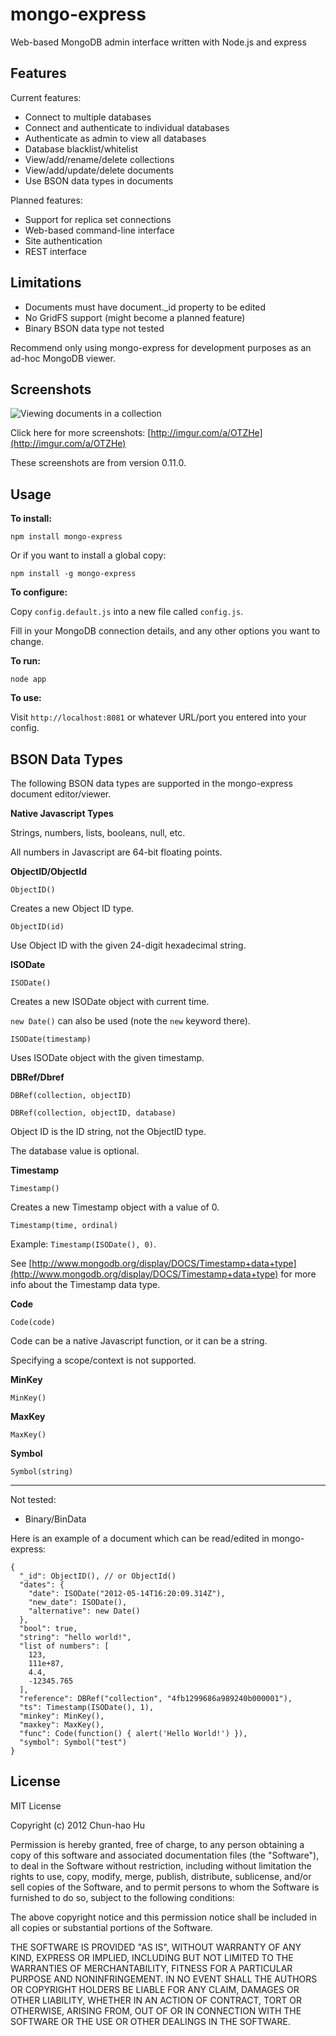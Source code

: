 mongo-express
=============

Web-based MongoDB admin interface written with Node.js and express


Features
--------

Current features:

* Connect to multiple databases
* Connect and authenticate to individual databases
* Authenticate as admin to view all databases
* Database blacklist/whitelist
* View/add/rename/delete collections
* View/add/update/delete documents
* Use BSON data types in documents

Planned features:

* Support for replica set connections
* Web-based command-line interface
* Site authentication
* REST interface


Limitations
-----------

* Documents must have document._id property to be edited
* No GridFS support (might become a planned feature)
* Binary BSON data type not tested

Recommend only using mongo-express for development purposes as an ad-hoc MongoDB viewer.


Screenshots
-----------

<img src="http://i.imgur.com/DOi3b.png" title="Viewing documents in a collection" />

Click here for more screenshots: 
[http://imgur.com/a/OTZHe](http://imgur.com/a/OTZHe)

These screenshots are from version 0.11.0.


Usage
-----

**To install:**

    npm install mongo-express

Or if you want to install a global copy:

    npm install -g mongo-express

**To configure:**

Copy `config.default.js` into a new file called `config.js`.

Fill in your MongoDB connection details, and any other options you want to change.

**To run:**

    node app

**To use:**

Visit `http://localhost:8081` or whatever URL/port you entered into your config.


BSON Data Types
---------------

The following BSON data types are supported in the mongo-express document editor/viewer.

**Native Javascript Types**

Strings, numbers, lists, booleans, null, etc.

All numbers in Javascript are 64-bit floating points.

**ObjectID/ObjectId**

    ObjectID()

Creates a new Object ID type.

    ObjectID(id)

Use Object ID with the given 24-digit hexadecimal string.

**ISODate**

    ISODate()

Creates a new ISODate object with current time.

`new Date()` can also be used (note the `new` keyword there).

    ISODate(timestamp)

Uses ISODate object with the given timestamp.

**DBRef/Dbref**

    DBRef(collection, objectID)

    DBRef(collection, objectID, database)

Object ID is the ID string, not the ObjectID type.

The database value is optional.

**Timestamp**

    Timestamp()

Creates a new Timestamp object with a value of 0.

    Timestamp(time, ordinal)

Example: `Timestamp(ISODate(), 0)`.

See [http://www.mongodb.org/display/DOCS/Timestamp+data+type](http://www.mongodb.org/display/DOCS/Timestamp+data+type) for more info about the Timestamp data type.

**Code**

    Code(code)

Code can be a native Javascript function, or it can be a string.

Specifying a scope/context is not supported.

**MinKey**

    MinKey()

**MaxKey**

    MaxKey()

**Symbol**

    Symbol(string)

---

Not tested:

* Binary/BinData

Here is an example of a document which can be read/edited in mongo-express:

    {
      "_id": ObjectID(), // or ObjectId()
      "dates": {
        "date": ISODate("2012-05-14T16:20:09.314Z"),
        "new_date": ISODate(),
        "alternative": new Date()
      },
      "bool": true,
      "string": "hello world!",
      "list of numbers": [
        123,
        111e+87,
        4.4,
        -12345.765
      ],
      "reference": DBRef("collection", "4fb1299686a989240b000001"),
      "ts": Timestamp(ISODate(), 1),
      "minkey": MinKey(),
      "maxkey": MaxKey(),
      "func": Code(function() { alert('Hello World!') }),
      "symbol": Symbol("test")
    }

License
-------
MIT License

Copyright (c) 2012 Chun-hao Hu

Permission is hereby granted, free of charge, to any person obtaining a copy of this software and associated documentation files (the "Software"), to deal in the Software without restriction, including without limitation the rights to use, copy, modify, merge, publish, distribute, sublicense, and/or sell copies of the Software, and to permit persons to whom the Software is furnished to do so, subject to the following conditions:

The above copyright notice and this permission notice shall be included in all copies or substantial portions of the Software.

THE SOFTWARE IS PROVIDED "AS IS", WITHOUT WARRANTY OF ANY KIND, EXPRESS OR IMPLIED, INCLUDING BUT NOT LIMITED TO THE WARRANTIES OF MERCHANTABILITY, FITNESS FOR A PARTICULAR PURPOSE AND NONINFRINGEMENT. IN NO EVENT SHALL THE AUTHORS OR COPYRIGHT HOLDERS BE LIABLE FOR ANY CLAIM, DAMAGES OR OTHER LIABILITY, WHETHER IN AN ACTION OF CONTRACT, TORT OR OTHERWISE, ARISING FROM, OUT OF OR IN CONNECTION WITH THE SOFTWARE OR THE USE OR OTHER DEALINGS IN THE SOFTWARE.

